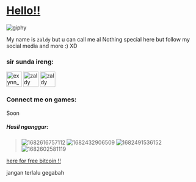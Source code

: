# [Hello!!](https://discord.gg/eGwDEy5KTZ)
![giphy](https://user-images.githubusercontent.com/89013668/235367034-1bbffef2-5323-4ffb-84c6-55d151892738.gif)


My name is `zaldy` but u can call me al
Nothing special here but follow my social media and more :) XD
<h3 align="left">sir sunda ireng:</h3>
<p align="left">
<a href="https://twitter.com/exynn_" target="blank"><img align="center" src="https://raw.githubusercontent.com/rahuldkjain/github-profile-readme-generator/master/src/images/icons/Social/twitter.svg" alt="exynn_" height="40" width="40" /></a>
<a href="https://www.facebook.com/mhd.afrilzaldy.7" target="blank"><img align="center" src="https://raw.githubusercontent.com/rahuldkjain/github-profile-readme-generator/master/src/images/icons/Social/facebook.svg" alt="zaldy" height="40" width="40" /></a>
<a href="https://www.youtube.com/c/Zaldy004" target="blank"><img align="center" src="https://raw.githubusercontent.com/rahuldkjain/github-profile-readme-generator/master/src/images/icons/Social/youtube.svg" alt="zaldy" height="40" width="40" /></a>
<p align="right">

<h3 align="left">Connect me on games:</h3>

Soon

<h5 align="left">Hasil nganggur:</h5>




> ![1682616757112](https://user-images.githubusercontent.com/89013668/234946662-ba6f63c0-4fa6-482f-9f57-bad5309dacc9.jpg)
> ![1682432906509](https://user-images.githubusercontent.com/89013668/234479106-375d0494-89df-4642-9be3-cabfc0a9cb76.jpg)
> ![1682491536152](https://user-images.githubusercontent.com/89013668/234492198-e9e4c6dc-f615-49a5-9e39-915181506b11.jpg)
> ![1682602581119](https://user-images.githubusercontent.com/89013668/234946946-7ad0cc08-25b2-40aa-9211-63c3b7c03a67.jpg)




[here for free bitcoin !!](https://youtu.be/dQw4w9WgXcQ)

jangan terlalu gegabah 

